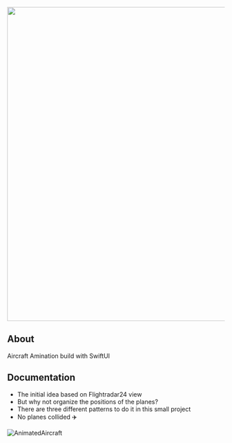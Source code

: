 <p align="center">
      <img src="https://i.ibb.co/R6KJKhf/Animated-Aircraft-Logo.png" width="726">
</p>

## About

Aircraft Amination build with SwiftUI

## Documentation

- The initial idea based on Flightradar24 view
- But why not organize the positions of the planes?
- There are three different patterns to do it in this small project
- No planes collided ✈️

![AnimatedAircraft](https://github.com/EKukarskiy/AnimatedAircraft/assets/145828981/05bcb0ce-9874-40a1-b52f-b21eac606e4b)

